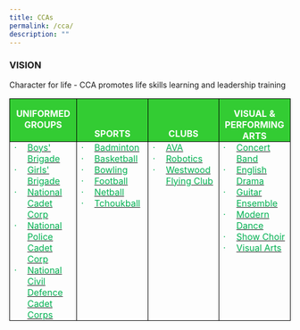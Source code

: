 ```yaml
---
title: CCAs
permalink: /cca/
description: ""
---
```

### VISION

Character for life - CCA promotes life skills learning and leadership training

<table class="MsoTableGrid" border="1" cellspacing="0" cellpadding="0" style="border-collapse:collapse;border:none;mso-border-alt:solid windowtext .5pt;
 mso-yfti-tbllook:1184;mso-padding-alt:0in 5.4pt 0in 5.4pt"><tbody><tr style="mso-yfti-irow:0;mso-yfti-firstrow:yes"><td width="156" valign="top" style="width:116.85pt;border:solid windowtext 1.0pt;
  mso-border-alt:solid windowtext .5pt;background:#33CC33;padding:0in 5.4pt 0in 5.4pt"><p class="MsoNormal" align="center" style="margin-bottom:0in;text-align:center;
  line-height:normal"><b><span style="font-size:12.0pt;mso-bidi-font-family:
  Calibri;mso-bidi-theme-font:minor-latin;color:white;mso-themecolor:background1;
  text-transform:uppercase">UNIFORMED GROUPS</span></b></p></td><td width="156" valign="top" style="width:116.85pt;border-top:solid black 1.0pt;
  border-left:none;border-bottom:solid windowtext 1.0pt;border-right:solid windowtext 1.0pt;
  mso-border-left-alt:solid windowtext .5pt;mso-border-alt:solid windowtext .5pt;
  mso-border-top-alt:solid black .5pt;background:#33CC33;padding:0in 5.4pt 0in 5.4pt"><p class="MsoNormal" align="center" style="margin-bottom:0in;text-align:center;
  line-height:normal"><b><span style="font-size:12.0pt;mso-bidi-font-family:
  Calibri;mso-bidi-theme-font:minor-latin;color:white;mso-themecolor:background1">&nbsp;</span></b></p><p class="MsoNormal" align="center" style="margin-bottom:0in;text-align:center;
  line-height:normal"><b><span style="font-size:12.0pt;mso-bidi-font-family:
  Calibri;mso-bidi-theme-font:minor-latin;color:white;mso-themecolor:background1">SPORTS</span></b></p></td><td width="156" valign="top" style="width:116.9pt;border:solid windowtext 1.0pt;
  border-left:none;mso-border-left-alt:solid windowtext .5pt;mso-border-alt:
  solid windowtext .5pt;background:#33CC33;padding:0in 5.4pt 0in 5.4pt"><p class="MsoNormal" align="center" style="margin-bottom:0in;text-align:center;
  line-height:normal"><b><span style="font-size:12.0pt;mso-bidi-font-family:
  Calibri;mso-bidi-theme-font:minor-latin;color:white;mso-themecolor:background1">&nbsp;</span></b></p><p class="MsoNormal" align="center" style="margin-bottom:0in;text-align:center;
  line-height:normal"><b><span style="font-size:12.0pt;mso-bidi-font-family:
  Calibri;mso-bidi-theme-font:minor-latin;color:white;mso-themecolor:background1">CLUBS</span></b></p></td><td width="156" valign="top" style="width:116.9pt;border:solid windowtext 1.0pt;
  border-left:none;mso-border-left-alt:solid windowtext .5pt;mso-border-alt:
  solid windowtext .5pt;background:#33CC33;padding:0in 5.4pt 0in 5.4pt"><p class="MsoNormal" align="center" style="margin-bottom:0in;text-align:center;
  line-height:normal"><b><span style="font-size:12.0pt;mso-bidi-font-family:
  Calibri;mso-bidi-theme-font:minor-latin;color:white;mso-themecolor:background1">VISUAL &amp; PERFORMING ARTS</span></b></p></td></tr><tr style="mso-yfti-irow:1;mso-yfti-lastrow:yes"><td width="156" valign="top" style="width:116.85pt;border:solid windowtext 1.0pt;
  border-top:none;mso-border-top-alt:solid windowtext .5pt;mso-border-alt:solid windowtext .5pt;
  padding:0in 5.4pt 0in 5.4pt"><p class="MsoListParagraphCxSpFirst" style="margin-top:0in;margin-right:0in;
  margin-bottom:0in;margin-left:.25in;mso-add-space:auto;text-indent:-.25in;
  line-height:normal;mso-list:l0 level1 lfo1"><span style="font-family:Symbol;mso-fareast-font-family:Symbol;mso-bidi-font-family:
  Symbol;color:#00B050"><span style="mso-list:Ignore">·<span style="font:7.0pt &quot;Times New Roman&quot;">&nbsp;&nbsp;&nbsp;&nbsp;&nbsp;&nbsp;&nbsp; </span></span></span><span style="color:#00B050"><a href="/cca/uniformed-groups/boys-brigade/"><span style="color:#00B050">Boys' Brigade</span></a></span></p><p class="MsoListParagraphCxSpMiddle" style="margin-top:0in;margin-right:0in;
  margin-bottom:0in;margin-left:.25in;mso-add-space:auto;text-indent:-.25in;
  line-height:normal;mso-list:l0 level1 lfo1"><span style="font-family:Symbol;mso-fareast-font-family:Symbol;mso-bidi-font-family:
  Symbol;color:#00B050"><span style="mso-list:Ignore">·<span style="font:7.0pt &quot;Times New Roman&quot;">&nbsp;&nbsp;&nbsp;&nbsp;&nbsp;&nbsp;&nbsp; </span></span></span><span style="color:#00B050"><a href="/cca/uniformed-groups/girls-brigade/"><span style="color:#00B050">Girls' Brigade</span></a></span></p><p class="MsoListParagraphCxSpMiddle" style="margin-top:0in;margin-right:0in;
  margin-bottom:0in;margin-left:.25in;mso-add-space:auto;text-indent:-.25in;
  line-height:normal;mso-list:l0 level1 lfo1"><span style="font-family:Symbol;mso-fareast-font-family:Symbol;mso-bidi-font-family:
  Symbol;color:#00B050"><span style="mso-list:Ignore">·<span style="font:7.0pt &quot;Times New Roman&quot;">&nbsp;&nbsp;&nbsp;&nbsp;&nbsp;&nbsp;&nbsp; </span></span></span><span style="color:#00B050"><a href="/cca/uniformed-groups/national-cadet-corp/"><span style="color:#00B050">National Cadet Corp</span></a></span></p><p class="MsoListParagraphCxSpMiddle" style="margin-top:0in;margin-right:0in;
  margin-bottom:0in;margin-left:.25in;mso-add-space:auto;text-indent:-.25in;
  line-height:normal;mso-list:l0 level1 lfo1"><span style="font-family:Symbol;mso-fareast-font-family:Symbol;mso-bidi-font-family:
  Symbol;color:#00B050"><span style="mso-list:Ignore">·<span style="font:7.0pt &quot;Times New Roman&quot;">&nbsp;&nbsp;&nbsp;&nbsp;&nbsp;&nbsp;&nbsp; </span></span></span><span style="color:#00B050"><a href="/cca/uniformed-groups/national-police-cadet-corps/"><span style="color:#00B050">National Police Cadet Corp</span></a></span></p><p class="MsoListParagraphCxSpMiddle" style="margin-top:0in;margin-right:0in;
  margin-bottom:0in;margin-left:.25in;mso-add-space:auto;text-indent:-.25in;
  line-height:normal;mso-list:l0 level1 lfo1"><span style="font-family:Symbol;mso-fareast-font-family:Symbol;mso-bidi-font-family:
  Symbol;color:#00B050"><span style="mso-list:Ignore">·<span style="font:7.0pt &quot;Times New Roman&quot;">&nbsp;&nbsp;&nbsp;&nbsp;&nbsp;&nbsp;&nbsp; </span></span></span><span style="color:#00B050"><a href="/cca/uniformed-groups/national-civil-defence-cadet-corps/"><span style="color:#00B050">National Civil Defence Cadet Corps</span></a></span></p></td><td width="156" valign="top" style="width:116.85pt;border-top:none;border-left:
  none;border-bottom:solid windowtext 1.0pt;border-right:solid windowtext 1.0pt;
  mso-border-top-alt:solid windowtext .5pt;mso-border-left-alt:solid windowtext .5pt;
  mso-border-alt:solid windowtext .5pt;padding:0in 5.4pt 0in 5.4pt"><p class="MsoListParagraphCxSpMiddle" style="margin-top:0in;margin-right:0in;
  margin-bottom:0in;margin-left:.25in;mso-add-space:auto;text-indent:-.25in;
  line-height:normal;mso-list:l0 level1 lfo1"><span style="font-family:Symbol;mso-fareast-font-family:Symbol;mso-bidi-font-family:
  Symbol;color:#00B050"><span style="mso-list:Ignore">·<span style="font:7.0pt &quot;Times New Roman&quot;">&nbsp;&nbsp;&nbsp;&nbsp;&nbsp;&nbsp;&nbsp; </span></span></span><span style="color:#00B050"><a href="/cca/sports/badminton/"><span style="color:#00B050">Badminton</span></a></span></p><p class="MsoListParagraphCxSpMiddle" style="margin-top:0in;margin-right:0in;
  margin-bottom:0in;margin-left:.25in;mso-add-space:auto;text-indent:-.25in;
  line-height:normal;mso-list:l0 level1 lfo1"><span style="font-family:Symbol;mso-fareast-font-family:Symbol;mso-bidi-font-family:
  Symbol;color:#00B050"><span style="mso-list:Ignore">·<span style="font:7.0pt &quot;Times New Roman&quot;">&nbsp;&nbsp;&nbsp;&nbsp;&nbsp;&nbsp;&nbsp; </span></span></span><span style="color:#00B050"><a href="/cca/sports/basketball/"><span style="color:#00B050">Basketball</span></a></span></p><p class="MsoListParagraphCxSpMiddle" style="margin-top:0in;margin-right:0in;
  margin-bottom:0in;margin-left:.25in;mso-add-space:auto;text-indent:-.25in;
  line-height:normal;mso-list:l0 level1 lfo1"><span style="font-family:Symbol;mso-fareast-font-family:Symbol;mso-bidi-font-family:
  Symbol;color:#00B050"><span style="mso-list:Ignore">·<span style="font:7.0pt &quot;Times New Roman&quot;">&nbsp;&nbsp;&nbsp;&nbsp;&nbsp;&nbsp;&nbsp; </span></span></span><span style="color:#00B050"><a href="/cca/sports/bowling/"><span style="color:#00B050">Bowling</span></a></span></p><p class="MsoListParagraphCxSpMiddle" style="margin-top:0in;margin-right:0in;
  margin-bottom:0in;margin-left:.25in;mso-add-space:auto;text-indent:-.25in;
  line-height:normal;mso-list:l0 level1 lfo1"><span style="font-family:Symbol;mso-fareast-font-family:Symbol;mso-bidi-font-family:
  Symbol;color:#00B050"><span style="mso-list:Ignore">·<span style="font:7.0pt &quot;Times New Roman&quot;">&nbsp;&nbsp;&nbsp;&nbsp;&nbsp;&nbsp;&nbsp; </span></span></span><span style="color:#00B050"><a href="/cca/sports/football/"><span style="color:#00B050">Football</span></a></span></p><p class="MsoListParagraphCxSpMiddle" style="margin-top:0in;margin-right:0in;
  margin-bottom:0in;margin-left:.25in;mso-add-space:auto;text-indent:-.25in;
  line-height:normal;mso-list:l0 level1 lfo1"><span style="font-family:Symbol;mso-fareast-font-family:Symbol;mso-bidi-font-family:
  Symbol;color:#00B050"><span style="mso-list:Ignore">·<span style="font:7.0pt &quot;Times New Roman&quot;">&nbsp;&nbsp;&nbsp;&nbsp;&nbsp;&nbsp;&nbsp; </span></span></span><span style="color:#00B050"><a href="/cca/sports/netball/"><span style="color:#00B050">Netball</span></a></span></p><p class="MsoListParagraphCxSpLast" style="margin-top:0in;margin-right:0in;
  margin-bottom:0in;margin-left:.25in;mso-add-space:auto;text-indent:-.25in;
  line-height:normal;mso-list:l0 level1 lfo1"><span style="font-family:Symbol;mso-fareast-font-family:Symbol;mso-bidi-font-family:
  Symbol;color:#00B050"><span style="mso-list:Ignore">·<span style="font:7.0pt &quot;Times New Roman&quot;">&nbsp;&nbsp;&nbsp;&nbsp;&nbsp;&nbsp;&nbsp; </span></span></span><span style="color:#00B050"><a href="/cca/sports/tchoukball/"><span style="color:#00B050">Tchoukball</span></a></span></p><p class="MsoNormal" style="margin-bottom:0in;line-height:normal"><span style="color:#00B050">&nbsp;</span></p></td><td width="156" valign="top" style="width:116.9pt;border-top:none;border-left:
  none;border-bottom:solid windowtext 1.0pt;border-right:solid windowtext 1.0pt;
  mso-border-top-alt:solid windowtext .5pt;mso-border-left-alt:solid windowtext .5pt;
  mso-border-alt:solid windowtext .5pt;padding:0in 5.4pt 0in 5.4pt"><p class="MsoListParagraphCxSpFirst" style="margin-top:0in;margin-right:0in;
  margin-bottom:0in;margin-left:.25in;mso-add-space:auto;text-indent:-.25in;
  line-height:normal;mso-list:l0 level1 lfo1"><span style="font-family:Symbol;mso-fareast-font-family:Symbol;mso-bidi-font-family:
  Symbol;color:#00B050"><span style="mso-list:Ignore">·<span style="font:7.0pt &quot;Times New Roman&quot;">&nbsp;&nbsp;&nbsp;&nbsp;&nbsp;&nbsp;&nbsp; </span></span></span><span style="color:#00B050"><a href="/cca/clubs/ava/"><span style="color:#00B050">AVA</span></a></span></p><p class="MsoListParagraphCxSpMiddle" style="margin-top:0in;margin-right:0in;
  margin-bottom:0in;margin-left:.25in;mso-add-space:auto;text-indent:-.25in;
  line-height:normal;mso-list:l0 level1 lfo1"><span style="font-family:Symbol;mso-fareast-font-family:Symbol;mso-bidi-font-family:
  Symbol;color:#00B050"><span style="mso-list:Ignore">·<span style="font:7.0pt &quot;Times New Roman&quot;">&nbsp;&nbsp;&nbsp;&nbsp;&nbsp;&nbsp;&nbsp; </span></span></span><span style="color:#00B050"><a href="/cca/clubs/robotics/"><span style="color:#00B050">Robotics</span></a></span></p><p class="MsoListParagraphCxSpMiddle" style="margin-top:0in;margin-right:0in;
  margin-bottom:0in;margin-left:.25in;mso-add-space:auto;text-indent:-.25in;
  line-height:normal;mso-list:l0 level1 lfo1"><span style="font-family:Symbol;mso-fareast-font-family:Symbol;mso-bidi-font-family:
  Symbol;color:#00B050"><span style="mso-list:Ignore">·<span style="font:7.0pt &quot;Times New Roman&quot;">&nbsp;&nbsp;&nbsp;&nbsp;&nbsp;&nbsp;&nbsp; </span></span></span><span style="color:#00B050"><a href="/cca/clubs/westwood-flying-club/"><span style="color:#00B050">Westwood Flying Club</span></a></span></p></td><td width="156" valign="top" style="width:116.9pt;border-top:none;border-left:
  none;border-bottom:solid windowtext 1.0pt;border-right:solid windowtext 1.0pt;
  mso-border-top-alt:solid windowtext .5pt;mso-border-left-alt:solid windowtext .5pt;
  mso-border-alt:solid windowtext .5pt;padding:0in 5.4pt 0in 5.4pt"><p class="MsoListParagraphCxSpMiddle" style="margin-top:0in;margin-right:0in;
  margin-bottom:0in;margin-left:.25in;mso-add-space:auto;text-indent:-.25in;
  line-height:normal;mso-list:l0 level1 lfo1"><span style="font-family:Symbol;mso-fareast-font-family:Symbol;mso-bidi-font-family:
  Symbol;color:#00B050"><span style="mso-list:Ignore">·<span style="font:7.0pt &quot;Times New Roman&quot;">&nbsp;&nbsp;&nbsp;&nbsp;&nbsp;&nbsp;&nbsp; </span></span></span><span style="color:#00B050"><a href="/cca/visual-and-performing-arts/concert-band/"><span style="color:#00B050">Concert Band</span></a></span></p><p class="MsoListParagraphCxSpMiddle" style="margin-top:0in;margin-right:0in;
  margin-bottom:0in;margin-left:.25in;mso-add-space:auto;text-indent:-.25in;
  line-height:normal;mso-list:l0 level1 lfo1"><span style="font-family:Symbol;mso-fareast-font-family:Symbol;mso-bidi-font-family:
  Symbol;color:#00B050"><span style="mso-list:Ignore">·<span style="font:7.0pt &quot;Times New Roman&quot;">&nbsp;&nbsp;&nbsp;&nbsp;&nbsp;&nbsp;&nbsp; </span></span></span><span style="color:#00B050"><a href="/cca/visual-and-performing-arts/english-drama/"><span style="color:
  #00B050">English Drama</span></a></span></p><p class="MsoListParagraphCxSpMiddle" style="margin-top:0in;margin-right:0in;
  margin-bottom:0in;margin-left:.25in;mso-add-space:auto;text-indent:-.25in;
  line-height:normal;mso-list:l0 level1 lfo1"><span style="font-family:Symbol;mso-fareast-font-family:Symbol;mso-bidi-font-family:
  Symbol;color:#00B050"><span style="mso-list:Ignore">·<span style="font:7.0pt &quot;Times New Roman&quot;">&nbsp;&nbsp;&nbsp;&nbsp;&nbsp;&nbsp;&nbsp; </span></span></span><span style="color:#00B050"><a href="/cca/visual-and-performing-arts/guitar-ensemble/"><span style="color:#00B050">Guitar Ensemble</span></a></span></p><p class="MsoListParagraphCxSpMiddle" style="margin-top:0in;margin-right:0in;
  margin-bottom:0in;margin-left:.25in;mso-add-space:auto;text-indent:-.25in;
  line-height:normal;mso-list:l0 level1 lfo1"><span style="font-family:Symbol;mso-fareast-font-family:Symbol;mso-bidi-font-family:
  Symbol;color:#00B050"><span style="mso-list:Ignore">·<span style="font:7.0pt &quot;Times New Roman&quot;">&nbsp;&nbsp;&nbsp;&nbsp;&nbsp;&nbsp;&nbsp; </span></span></span><span style="color:#00B050"><a href="/cca/visual-and-performing-arts/modern-dance/"><span style="color:#00B050">Modern Dance</span></a></span></p><p class="MsoListParagraphCxSpMiddle" style="margin-top:0in;margin-right:0in;
  margin-bottom:0in;margin-left:.25in;mso-add-space:auto;text-indent:-.25in;
  line-height:normal;mso-list:l0 level1 lfo1"><span style="font-family:Symbol;mso-fareast-font-family:Symbol;mso-bidi-font-family:
  Symbol;color:#00B050"><span style="mso-list:Ignore">·<span style="font:7.0pt &quot;Times New Roman&quot;">&nbsp;&nbsp;&nbsp;&nbsp;&nbsp;&nbsp;&nbsp; </span></span></span><span style="color:#00B050"><a href="/cca/visual-and-performing-arts/show-choir/"><span style="color:#00B050">Show Choir</span></a></span></p><p class="MsoListParagraphCxSpLast" style="margin-top:0in;margin-right:0in;
  margin-bottom:0in;margin-left:.25in;mso-add-space:auto;text-indent:-.25in;
  line-height:normal;mso-list:l0 level1 lfo1"><span style="font-family:Symbol;mso-fareast-font-family:Symbol;mso-bidi-font-family:
  Symbol;color:#00B050"><span style="mso-list:Ignore">·<span style="font:7.0pt &quot;Times New Roman&quot;">&nbsp;&nbsp;&nbsp;&nbsp;&nbsp;&nbsp;&nbsp; </span></span></span><span style="color:#00B050"><a href="/cca/visual-and-performing-arts/visual-arts/"><span style="color:#00B050">Visual Arts</span></a></span></p></td></tr></tbody></table>